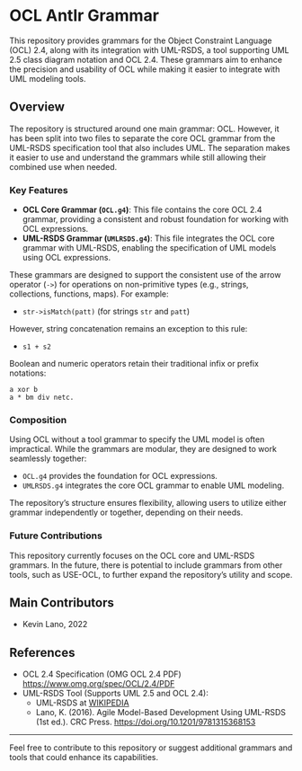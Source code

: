 # OCL Antlr Grammar

This repository provides grammars for the Object Constraint Language (OCL) 2.4, along with its integration with UML-RSDS, a tool supporting UML 2.5 class diagram notation and OCL 2.4. These grammars aim to enhance the precision and usability of OCL while making it easier to integrate with UML modeling tools.

## Overview

The repository is structured around one main grammar: OCL. However, it has been split into two files to separate the core OCL grammar from the UML-RSDS specification tool that also includes UML. The separation makes it easier to use and understand the grammars while still allowing their combined use when needed.

### Key Features

- **OCL Core Grammar (`OCL.g4`)**: This file contains the core OCL 2.4 grammar, providing a consistent and robust foundation for working with OCL expressions.
- **UML-RSDS Grammar (`UMLRSDS.g4`)**: This file integrates the OCL core grammar with UML-RSDS, enabling the specification of UML models using OCL expressions.

These grammars are designed to support the consistent use of the arrow operator (`->`) for operations on non-primitive types (e.g., strings, collections, functions, maps). For example:

- `str->isMatch(patt)` (for strings `str` and `patt`)

However, string concatenation remains an exception to this rule:

- `s1 + s2`

Boolean and numeric operators retain their traditional infix or prefix notations:

```ocl
a xor b
a * bm div netc.
```

### Composition

Using OCL without a tool grammar to specify the UML model is often impractical. While the grammars are modular, they are designed to work seamlessly together:

- `OCL.g4` provides the foundation for OCL expressions.
- `UMLRSDS.g4` integrates the core OCL grammar to enable UML modeling.

The repository’s structure ensures flexibility, allowing users to utilize either grammar independently or together, depending on their needs.

### Future Contributions

This repository currently focuses on the OCL core and UML-RSDS grammars. In the future, there is potential to include grammars from other tools, such as USE-OCL, to further expand the repository’s utility and scope.

## Main Contributors

* Kevin Lano, 2022

## References

- OCL 2.4 Specification (OMG OCL 2.4 PDF) https://www.omg.org/spec/OCL/2.4/PDF
- UML-RSDS Tool (Supports UML 2.5 and OCL 2.4):
    - UML-RSDS at [WIKIPEDIA](https://en.wikipedia.org/wiki/UML-RSDS)
    - Lano, K. (2016). Agile Model-Based Development Using UML-RSDS (1st ed.). CRC Press. https://doi.org/10.1201/9781315368153

---

Feel free to contribute to this repository or suggest additional grammars and tools that could enhance its capabilities.
